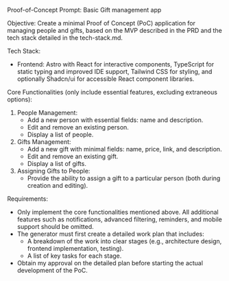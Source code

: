 Proof-of-Concept Prompt: Basic Gift management app

Objective: Create a minimal Proof of Concept (PoC) application for managing people and gifts, based on the MVP described in the PRD and the tech stack detailed in the tech-stack.md.

Tech Stack:
- Frontend: Astro with React for interactive components, TypeScript for static typing and improved IDE support, Tailwind CSS for styling, and optionally Shadcn/ui for accessible React component libraries.

Core Functionalities (only include essential features, excluding extraneous options):
1. People Management:
   - Add a new person with essential fields: name and description.
   - Edit and remove an existing person.
   - Display a list of people.
2. Gifts Management:
   - Add a new gift with minimal fields: name, price, link, and description.
   - Edit and remove an existing gift.
   - Display a list of gifts.
3. Assigning Gifts to People:
   - Provide the ability to assign a gift to a particular person (both during creation and editing).

Requirements:
- Only implement the core functionalities mentioned above. All additional features such as notifications, advanced filtering, reminders, and mobile support should be omitted.
- The generator must first create a detailed work plan that includes:
  - A breakdown of the work into clear stages (e.g., architecture design, frontend implementation, testing).
  - A list of key tasks for each stage.
- Obtain my approval on the detailed plan before starting the actual development of the PoC.